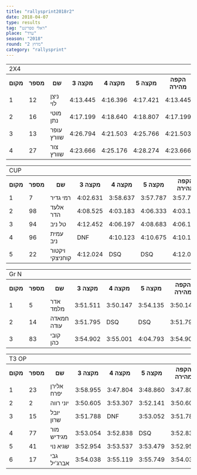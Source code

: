 ```yaml
---
title: "rallysprint2018r2"
date: 2018-04-07
type: results
tag: "ראלי ספרינט"
place: "ערד"
season: "2018"
round: "מרוץ 2"
category: "rallysprint"
---
```

<table class="line_color">
    <tr>
        <td colspan="99" class="title_font">2X4</td>
    </tr>
    <tr class="rnkh_bkcolor">
        <th class="rnkh_font">מקום</th>
        <th class="rnkh_font">מספר</th>
        <th class="rnkh_font">שם</th>
        <th class="rnkh_font">מקצה 3</th>
        <th class="rnkh_font">מקצה 4</th>
        <th class="rnkh_font">מקצה 5</th>
        <th class="rnkh_font">הקפה מהירה</th>
        <th class="rnkh_font">פער</th>
    </tr>
    <tr class="rnk_bkcolor">
        <td class="rnk_font">1</td>
        <td class="rnk_font">12</td>
        <td class="rnk_font">ניצן לוי</td>
        <td class="rnk_font">4:13.445</td>
        <td class="rnk_font">4:16.396</td>
        <td class="rnk_font">4:17.421</td>
        <td class="rnk_font">4:13.445</td>
        <td class="rnk_font">-</td>
    </tr>
    <tr class="rnk_bkcolor">
        <td class="rnk_font">2</td>
        <td class="rnk_font">16</td>
        <td class="rnk_font">מוטי נתן</td>
        <td class="rnk_font">4:17.199</td>
        <td class="rnk_font">4:18.640</td>
        <td class="rnk_font">4:18.807</td>
        <td class="rnk_font">4:17.199</td>
        <td class="rnk_font">3.754</td>
    </tr>
    <tr class="rnk_bkcolor">
        <td class="rnk_font">3</td>
        <td class="rnk_font">13</td>
        <td class="rnk_font">עופר שוורץ</td>
        <td class="rnk_font">4:26.794</td>
        <td class="rnk_font">4:21.503</td>
        <td class="rnk_font">4:25.766</td>
        <td class="rnk_font">4:21.503</td>
        <td class="rnk_font">8.058</td>
    </tr>
    <tr class="rnk_bkcolor">
        <td class="rnk_font">4</td>
        <td class="rnk_font">27</td>
        <td class="rnk_font">צור שוורץ</td>
        <td class="rnk_font">4:23.666</td>
        <td class="rnk_font">4:25.176</td>
        <td class="rnk_font">4:28.274</td>
        <td class="rnk_font">4:23.666</td>
        <td class="rnk_font">10.221</td>
    </tr>
</table>
<table class="line_color">
    <tr>
        <td colspan="99" class="title_font">CUP</td>
    </tr>
    <tr class="rnkh_bkcolor">
        <th class="rnkh_font">מקום</th>
        <th class="rnkh_font">מספר</th>
        <th class="rnkh_font">שם</th>
        <th class="rnkh_font">מקצה 3</th>
        <th class="rnkh_font">מקצה 4</th>
        <th class="rnkh_font">מקצה 5</th>
        <th class="rnkh_font">הקפה מהירה</th>
        <th class="rnkh_font">פער</th>
    </tr>
    <tr class="rnk_bkcolor">
        <td class="rnk_font">1</td>
        <td class="rnk_font">7</td>
        <td class="rnk_font">רמי גדיר</td>
        <td class="rnk_font">4:02.631</td>
        <td class="rnk_font">3:58.637</td>
        <td class="rnk_font">3:57.787</td>
        <td class="rnk_font">3:57.787</td>
        <td class="rnk_font">-</td>
    </tr>
    <tr class="rnk_bkcolor">
        <td class="rnk_font">2</td>
        <td class="rnk_font">98</td>
        <td class="rnk_font">אלעד הדר</td>
        <td class="rnk_font">4:08.525</td>
        <td class="rnk_font">4:03.183</td>
        <td class="rnk_font">4:06.333</td>
        <td class="rnk_font">4:03.183</td>
        <td class="rnk_font">5.396</td>
    </tr>
    <tr class="rnk_bkcolor">
        <td class="rnk_font">3</td>
        <td class="rnk_font">94</td>
        <td class="rnk_font">טל ניב</td>
        <td class="rnk_font">4:12.452</td>
        <td class="rnk_font">4:06.197</td>
        <td class="rnk_font">4:08.683</td>
        <td class="rnk_font">4:06.197</td>
        <td class="rnk_font">8.410</td>
    </tr>
    <tr class="rnk_bkcolor">
        <td class="rnk_font">4</td>
        <td class="rnk_font">96</td>
        <td class="rnk_font">עמית ניב</td>
        <td title="לא סיים" class="rnk_font penalty">DNF</td>
        <td class="rnk_font">4:10.123</td>
        <td class="rnk_font">4:10.675</td>
        <td class="rnk_font">4:10.123</td>
        <td class="rnk_font">12.336</td>
    </tr>
    <tr class="rnk_bkcolor">
        <td class="rnk_font">5</td>
        <td class="rnk_font">22</td>
        <td class="rnk_font">ויקטור קוחניצקי</td>
        <td class="rnk_font">4:12.024</td>
        <td title="נפסל" class="rnk_font penalty">DSQ</td>
        <td title="נפסל" class="rnk_font penalty">DSQ</td>
        <td class="rnk_font">4:12.024</td>
        <td class="rnk_font">14.237</td>
    </tr>
</table>
<table class="line_color">
    <tr>
        <td colspan="99" class="title_font">Gr N</td>
    </tr>
    <tr class="rnkh_bkcolor">
        <th class="rnkh_font">מקום</th>
        <th class="rnkh_font">מספר</th>
        <th class="rnkh_font">שם</th>
        <th class="rnkh_font">מקצה 3</th>
        <th class="rnkh_font">מקצה 4</th>
        <th class="rnkh_font">מקצה 5</th>
        <th class="rnkh_font">הקפה מהירה</th>
        <th class="rnkh_font">פער</th>
    </tr>
    <tr class="rnk_bkcolor">
        <td class="rnk_font">1</td>
        <td class="rnk_font">5</td>
        <td class="rnk_font">אדר מלמד</td>
        <td class="rnk_font">3:51.511</td>
        <td class="rnk_font">3:50.147</td>
        <td class="rnk_font">3:54.135</td>
        <td class="rnk_font">3:50.147</td>
        <td class="rnk_font">-</td>
    </tr>
    <tr class="rnk_bkcolor">
        <td class="rnk_font">2</td>
        <td class="rnk_font">14</td>
        <td class="rnk_font">חמאדה עודה</td>
        <td class="rnk_font">3:51.795</td>
        <td title="נפסל" class="rnk_font penalty">DSQ</td>
        <td title="נפסל" class="rnk_font penalty">DSQ</td>
        <td class="rnk_font">3:51.795</td>
        <td class="rnk_font">1.648</td>
    </tr>
    <tr class="rnk_bkcolor">
        <td class="rnk_font">3</td>
        <td class="rnk_font">83</td>
        <td class="rnk_font">קובי כהן</td>
        <td class="rnk_font">3:54.902</td>
        <td class="rnk_font">3:55.001</td>
        <td class="rnk_font">4:04.793</td>
        <td class="rnk_font">3:54.902</td>
        <td class="rnk_font">4.755</td>
    </tr>
</table>
<table class="line_color">
    <tr>
        <td colspan="99" class="title_font">T3 OP</td>
    </tr>
    <tr class="rnkh_bkcolor">
        <th class="rnkh_font">מקום</th>
        <th class="rnkh_font">מספר</th>
        <th class="rnkh_font">שם</th>
        <th class="rnkh_font">מקצה 3</th>
        <th class="rnkh_font">מקצה 4</th>
        <th class="rnkh_font">מקצה 5</th>
        <th class="rnkh_font">הקפה מהירה</th>
        <th class="rnkh_font">פער</th>
    </tr>
    <tr class="rnk_bkcolor">
        <td class="rnk_font">1</td>
        <td class="rnk_font">23</td>
        <td class="rnk_font">אלירן יפרח</td>
        <td class="rnk_font">3:58.955</td>
        <td class="rnk_font">3:47.804</td>
        <td class="rnk_font">3:48.860</td>
        <td class="rnk_font">3:47.804</td>
        <td class="rnk_font">-</td>
    </tr>
    <tr class="rnk_bkcolor">
        <td class="rnk_font">2</td>
        <td class="rnk_font">2</td>
        <td class="rnk_font">יוני רווה</td>
        <td class="rnk_font">3:50.605</td>
        <td class="rnk_font">3:53.307</td>
        <td class="rnk_font">3:52.141</td>
        <td class="rnk_font">3:50.605</td>
        <td class="rnk_font">2.801</td>
    </tr>
    <tr class="rnk_bkcolor">
        <td class="rnk_font">3</td>
        <td class="rnk_font">15</td>
        <td class="rnk_font">יובל שרון</td>
        <td class="rnk_font">3:51.788</td>
        <td title="לא סיים" class="rnk_font penalty">DNF</td>
        <td class="rnk_font">3:53.052</td>
        <td class="rnk_font">3:51.788</td>
        <td class="rnk_font">3.984</td>
    </tr>
    <tr class="rnk_bkcolor">
        <td class="rnk_font">4</td>
        <td class="rnk_font">77</td>
        <td class="rnk_font">מור מגידיש</td>
        <td class="rnk_font">3:53.054</td>
        <td class="rnk_font">3:52.838</td>
        <td title="נפסל" class="rnk_font penalty">DSQ</td>
        <td class="rnk_font">3:52.838</td>
        <td class="rnk_font">5.034</td>
    </tr>
    <tr class="rnk_bkcolor">
        <td class="rnk_font">5</td>
        <td class="rnk_font">41</td>
        <td class="rnk_font">שגיא נוי</td>
        <td class="rnk_font">3:52.954</td>
        <td class="rnk_font">3:53.537</td>
        <td class="rnk_font">3:53.479</td>
        <td class="rnk_font">3:52.954</td>
        <td class="rnk_font">5.150</td>
    </tr>
    <tr class="rnk_bkcolor">
        <td class="rnk_font">6</td>
        <td class="rnk_font">17</td>
        <td class="rnk_font">גבי אברג'יל</td>
        <td class="rnk_font">3:54.038</td>
        <td class="rnk_font">3:55.119</td>
        <td class="rnk_font">3:55.749</td>
        <td class="rnk_font">3:54.038</td>
        <td class="rnk_font">6.234</td>
    </tr>
</table>
